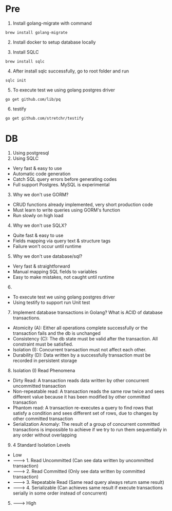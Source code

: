 # Pre
1. Install golang-migrate with command 
```
brew install golang-migrate
```
2. Install docker to setup database locally

3. Install SQLC 
```
brew install sqlc
```
4. After install sqlc successfully, go to root folder and run 
```
sqlc init
```
5. To execute test we using golang postgres driver
```
go get github.com/lib/pq
```
6. testify 
```
go get github.com/stretchr/testify
```
# DB 
1. Using postgresql
2. Using SQLC
* Very fast & easy to use
* Automatic code generation
* Catch SQL query errors before generating codes
* Full support Postgres. MySQL is experimental
3. Why we don't use GORM? 
* CRUD functions already implemented, very short production code
* Must learn to write queries using GORM's function
* Run slowly on high load
4. Why we don't use SQLX?
* Quite fast & easy to use
* Fields mapping via query text & structure tags
* Failure won't occur until runtime
5. Why we don't use database/sql?
* Very fast & straightforward
* Manual mapping SQL fields to variables
* Easy to make mistakes, not caught until runtime
6. 
* To execute test we using golang postgres driver
* Using testify to support run Unit test
7. Implement database transactions in Golang? What is ACID of database transactions.
* Atomicity (A): Either all operations complete successfully or the transaction fails and the db is unchanged
* Consistency (C): The db state must be valid after the transaction. All constraint must be satisfied.
* Isolation (I): Concurrent transaction must not affect each other.
* Durability (D): Data written by a successfully transaction must be recorded in persistent storage 

8. Isolation (I) Read Phenomena
* Dirty Read: A transaction reads data written by other concurrent uncommitted transaction
* Non-repeatable read: A transaction reads the same row twice and sees different value because it has been modified by other committed transaction 
* Phantom read: A transaction re-executes a query to find rows that satisfy a condition and sees different set of rows, due to changes by other committed transaction
* Serialization Anomaly: The result of a group of concurrent committed transactions is impossible to achieve if we try to run them sequentially in any order without overlapping 

9. 4 Standard Isolation Levels
* Low 
* ---> 1. Read Uncommitted (Can see data written by uncommitted transaction)
* ---> 2. Read Committed (Only see data written by committed transaction) 
* ---> 3. Repeatable Read (Same read query always return same result) 
* ---> 4. Serializable (Can achieves same result if execute transactions serially in some order instead of concurrent) 
5. ---> High

